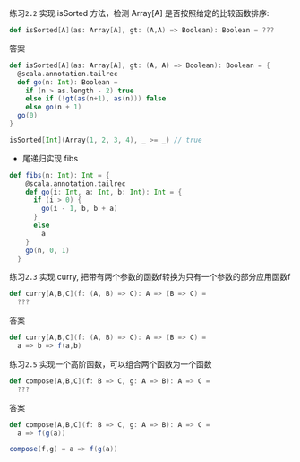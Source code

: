 练习`2.2`
实现 isSorted 方法，检测 Array[A] 是否按照给定的比较函数排序:

```scala
def isSorted[A](as: Array[A], gt: (A,A) => Boolean): Boolean = ???
```

答案

```scala
def isSorted[A](as: Array[A], gt: (A, A) => Boolean): Boolean = {
  @scala.annotation.tailrec
  def go(n: Int): Boolean =
    if (n > as.length - 2) true
    else if (!gt(as(n+1), as(n))) false
    else go(n + 1)
  go(0)
}

isSorted[Int](Array(1, 2, 3, 4), _ >= _) // true
```

* 尾递归实现 fibs

```scala
def fibs(n: Int): Int = {
    @scala.annotation.tailrec
    def go(i: Int, a: Int, b: Int): Int = {
      if (i > 0) {
        go(i - 1, b, b + a)
      }
      else
        a
    }
    go(n, 0, 1)
  }
```

练习`2.3`
实现 curry, 把带有两个参数的函数f转换为只有一个参数的部分应用函数f

```scala
def curry[A,B,C](f: (A, B) => C): A => (B => C) =
  ???
```

答案

```scala
def curry[A,B,C](f: (A, B) => C): A => (B => C) =
  a => b => f(a,b)

```

练习`2.5`
实现一个高阶函数，可以组合两个函数为一个函数

```scala
def compose[A,B,C](f: B => C, g: A => B): A => C =
  ???
```

答案

```scala
def compose[A,B,C](f: B => C, g: A => B): A => C =
  a => f(g(a))

compose(f,g) = a => f(g(a))
```
